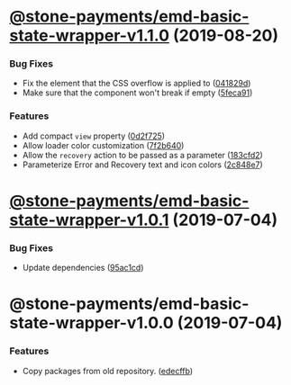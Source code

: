 # [@stone-payments/emd-basic-state-wrapper-v1.1.0](https://github.com/stone-payments/emerald-web-framework/compare/@stone-payments/emd-basic-state-wrapper-v1.0.1...@stone-payments/emd-basic-state-wrapper-v1.1.0) (2019-08-20)


### Bug Fixes

* Fix the element that the CSS overflow is applied to ([041829d](https://github.com/stone-payments/emerald-web-framework/commit/041829d))
* Make sure that the component won't break if empty ([5feca91](https://github.com/stone-payments/emerald-web-framework/commit/5feca91))


### Features

* Add compact `view` property ([0d2f725](https://github.com/stone-payments/emerald-web-framework/commit/0d2f725))
* Allow loader color customization ([7f2b640](https://github.com/stone-payments/emerald-web-framework/commit/7f2b640))
* Allow the `recovery` action to be passed as a parameter ([183cfd2](https://github.com/stone-payments/emerald-web-framework/commit/183cfd2))
* Parameterize Error and Recovery text and icon colors ([2c848e7](https://github.com/stone-payments/emerald-web-framework/commit/2c848e7))

# [@stone-payments/emd-basic-state-wrapper-v1.0.1](https://github.com/stone-payments/emerald-web-framework/compare/@stone-payments/emd-basic-state-wrapper-v1.0.0...@stone-payments/emd-basic-state-wrapper-v1.0.1) (2019-07-04)


### Bug Fixes

* Update dependencies ([95ac1cd](https://github.com/stone-payments/emerald-web-framework/commit/95ac1cd))

# @stone-payments/emd-basic-state-wrapper-v1.0.0 (2019-07-04)


### Features

* Copy packages from old repository. ([edecffb](https://github.com/stone-payments/emerald-web-framework/commit/edecffb))
